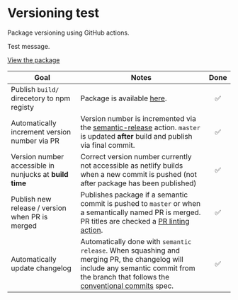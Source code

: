 # Versioning test

Package versioning using GitHub actions.

Test message.

[View the package](https://unpkg.com/wmn-versioning-test)

| Goal                                                    | Notes                                                                                                                                                                                                                                   |        Done        |
| ------------------------------------------------------- | --------------------------------------------------------------------------------------------------------------------------------------------------------------------------------------------------------------------------------------- | :----------------: |
| Publish `build/` direcetory to npm registy              | Package is available [here](https://unpkg.com/wmn-versioning-test).                                                                                                                                                                     | :white_check_mark: |
| Automatically increment version number via PR           | Version number is incremented via the [semantic-release](https://github.com/semantic-release/semantic-release) action. `master` is updated **after** build and publish via final commit.                                                | :white_check_mark: |
| Version number accessible in nunjucks at **build time** | Correct version number currently not accessible as netlify builds when a new commit is pushed (not after package has been published)                                                                                                    | :white_check_mark: |
| Publish new release / version when PR is merged         | Publishes package if a semantic commit is pushed to `master` or when a semantically named PR is merged. PR titles are checked a [PR linting action](https://github.com/gldgrnt/wmnds-versioning-test/actions).                          | :white_check_mark: |
| Automatically update changelog                          | Automatically done with `semantic release`. When squashing and merging PR, the changelog will include any semantic commit from the branch that follows the [conventional commits](https://www.conventionalcommits.org/en/v1.0.0/) spec. | :white_check_mark: |
